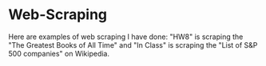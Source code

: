 # Web-Scraping

Here are examples of web scraping I have done: "HW8" is scraping the "The Greatest Books of All Time" and "In Class" is scraping the "List of S&P 500 companies" on Wikipedia.
